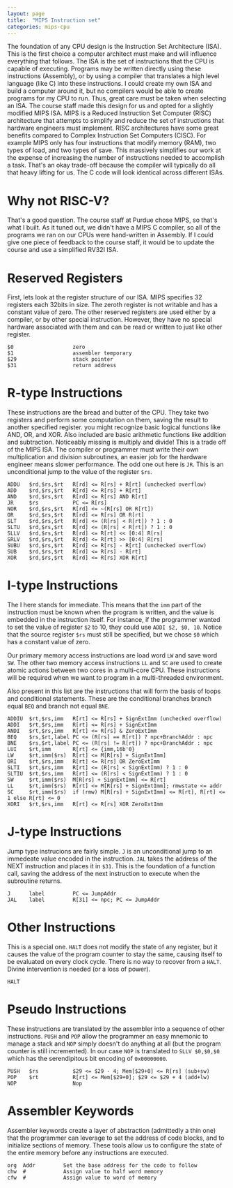 ```yaml
---
layout: page
title:  "MIPS Instruction set"
categories: mips-cpu
---
```


The foundation of any CPU design is the Instruction Set Architecture (ISA). This is the first choice a computer architect must make and will influence everything that follows. The ISA is the set of instructions that the CPU is capable of executing. Programs may be written directly using these instructions (Assembly), or by using a compiler that translates a high level language (like C) into these instructions. I could create my own ISA and build a computer around it, but no compilers would be able to create programs for my CPU to run. Thus, great care must be taken when selecting an ISA. The course staff made this design for us and opted for a slightly modified MIPS ISA. MIPS is a Reduced Instruction Set Computer (RISC) architecture that attempts to simplify and reduce the set of instructions that hardware engineers must implement. RISC architectures have some great benefits compared to Complex Instruction Set Computers (CISC). For example MIPS only has four instructions that modify memory (RAM), two types of load, and two types of save. This massively simplifies our work at the expense of increasing the number of instructions needed to accomplish a task. That's an okay trade-off because the compiler will typically do all that heavy lifting for us. The C code will look identical across different ISAs.


# Why not RISC-V?
That's a good question. The course staff at Purdue chose MIPS, so that's what I built. As it tuned out, we didn't have a MIPS C compiler, so all of the programs we ran on our CPUs were hand-written in Assembly. If I could give one piece of feedback to the course staff, it would be to update the course and use a simplified RV32I ISA.


# Reserved Registers
First, lets look at the register structure of our ISA. MIPS specifies 32 registers each 32bits in size. The zeroth register is not writable and has a constant value of zero. The other reserved registers are used either by a compiler, or by other special instruction. However, they have no special hardware associated with them and can be read or written to just like other register.

```
$0                   zero
$1                   assembler temporary
$29                  stack pointer
$31                  return address
```


# R-type Instructions
These instructions are the bread and butter of the CPU. They take two registers and perform some computation on them, saving the result to another specified register. you might recognize basic logical functions like AND, OR, and  XOR. Also included are basic arithmetic functions like addition and subtraction. Noticeably missing is multiply and divide! This is a trade off of the MIPS ISA. The compiler or programmer must write their own multiplication and division subroutines, an easier job for the hardware engineer means slower performance. The odd one out here is ```JR```. This is an unconditional jump to the value of the register ```$rs```.

```
ADDU   $rd,$rs,$rt   R[rd] <= R[rs] + R[rt] (unchecked overflow)
ADD    $rd,$rs,$rt   R[rd] <= R[rs] + R[rt]
AND    $rd,$rs,$rt   R[rd] <= R[rs] AND R[rt]
JR     $rs           PC <= R[rs]
NOR    $rd,$rs,$rt   R[rd] <= ~(R[rs] OR R[rt])
OR     $rd,$rs,$rt   R[rd] <= R[rs] OR R[rt]
SLT    $rd,$rs,$rt   R[rd] <= (R[rs] < R[rt]) ? 1 : 0
SLTU   $rd,$rs,$rt   R[rd] <= (R[rs] < R[rt]) ? 1 : 0
SLLV   $rd,$rs,$rt   R[rd] <= R[rt] << [0:4] R[rs]
SRLV   $rd,$rs,$rt   R[rd] <= R[rt] >> [0:4] R[rs]
SUBU   $rd,$rs,$rt   R[rd] <= R[rs] - R[rt] (unchecked overflow)
SUB    $rd,$rs,$rt   R[rd] <= R[rs] - R[rt]
XOR    $rd,$rs,$rt   R[rd] <= R[rs] XOR R[rt]
```


# I-type Instructions
The I here stands for immediate. This means that the ```imm``` part of the instruction must be known when the program is written, and the value is embedded in the instruction itself. For instance, if the programmer wanted to set the value of register ```$2``` to 10, they could use ```ADDI $2, $0, 10```. Notice that the source register ```$rs``` must still be specified, but we chose ```$0``` which has a constant value of zero.

Our primary memory access instructions are load word ```LW``` and save word ```SW```. The other two memory access instructions ```LL``` and ```SC``` are used to create atomic actions between two cores in a multi-core CPU. These instructions will be required when we want to program in a multi-threaded environment.

Also present in this list are the instructions that will form the basis of loops and conditional statements. These are the conditional branches branch equal ```BEQ``` and branch not equal ```BNE```.

```
ADDIU  $rt,$rs,imm   R[rt] <= R[rs] + SignExtImm (unchecked overflow)
ADDI   $rt,$rs,imm   R[rt] <= R[rs] + SignExtImm
ANDI   $rt,$rs,imm   R[rt] <= R[rs] & ZeroExtImm
BEQ    $rs,$rt,label PC <= (R[rs] == R[rt]) ? npc+BranchAddr : npc
BNE    $rs,$rt,label PC <= (R[rs] != R[rt]) ? npc+BranchAddr : npc
LUI    $rt,imm       R[rt] <= {imm,16b'0}
LW     $rt,imm($rs)  R[rt] <= M[R[rs] + SignExtImm]
ORI    $rt,$rs,imm   R[rt] <= R[rs] OR ZeroExtImm
SLTI   $rt,$rs,imm   R[rt] <= (R[rs] < SignExtImm) ? 1 : 0
SLTIU  $rt,$rs,imm   R[rt] <= (R[rs] < SignExtImm) ? 1 : 0
SW     $rt,imm($rs)  M[R[rs] + SignExtImm] <= R[rt]
LL     $rt,imm($rs)  R[rt] <= M[R[rs] + SignExtImm]; rmwstate <= addr
SC     $rt,imm($rs)  if (rmw) M[R[rs] + SignExtImm] <= R[rt], R[rt] <= 1 else R[rt] <= 0
XORI   $rt,$rs,imm   R[rt] <= R[rs] XOR ZeroExtImm
```


# J-type Instructions
Jump type instrucions are fairly simple. ```J``` is an unconditional jump to an immedeate value encoded in the instruction. ```JAL``` takes the address of the NEXT instruction and places it in ```$31```. This is the foundation of a function call, saving the address of the next instruction to execute when the subroutine returns.

```
J      label         PC <= JumpAddr
JAL    label         R[31] <= npc; PC <= JumpAddr
```


# Other Instructions
This is a special one. ```HALT``` does not modify the state of any register, but it causes the value of the program counter to stay the same, causing itself to be evaluated on every clock cycle. There is no way to recover from a ```HALT```. Divine intervention is needed (or a loss of power).

```
HALT
```


# Pseudo Instructions
These instructions are translated by the assembler into a sequence of other instructions. ```PUSH``` and ```POP``` allow the programmer an easy mnemonic to manage a stack and ```NOP``` simply doesn't do anything at all (but the program counter is still incremented). In our case ```NOP``` is translated to ```SLLV $0,$0,$0``` which has the serendipitous bit encoding of ```0x00000000```.

```
PUSH   $rs           $29 <= $29 - 4; Mem[$29+0] <= R[rs] (sub+sw)
POP    $rt           R[rt] <= Mem[$29+0]; $29 <= $29 + 4 (add+lw)
NOP                  Nop
```


# Assembler Keywords
Assembler keywords create a layer of abstraction (admittedly a thin one) that the programmer can leverage to set the address of code blocks, and to initialize sections of memory. These tools allow us to configure the state of the entire memory before any instructions are executed.

```
org  Addr         Set the base address for the code to follow
chw  #            Assign value to half word memory
cfw  #            Assign value to word of memory
```
